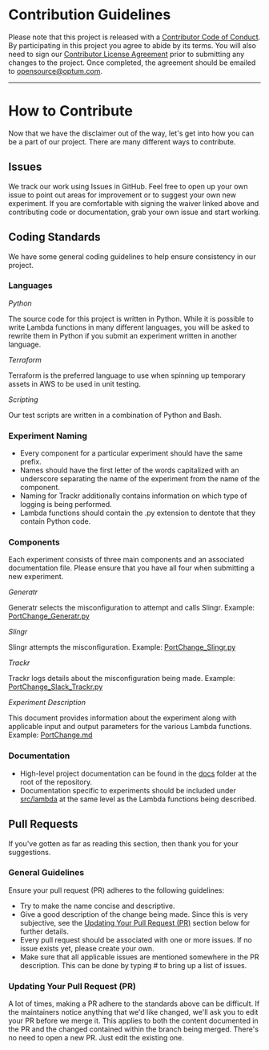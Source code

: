# Contribution Guidelines

Please note that this project is released with a
[Contributor Code of Conduct](CODE_OF_CONDUCT.md). By participating in this
project you agree to abide by its terms.  You will also need to sign our
[Contributor License Agreement](ChaoSlingr%20CLA%20September%202017.pdf) prior to
submitting any changes to the project. Once completed, the agreement should be
emailed to [opensource@optum.com][email].

---

# How to Contribute

Now that we have the disclaimer out of the way, let's get into how you can be a
part of our project. There are many different ways to contribute.

## Issues

We track our work using Issues in GitHub. Feel free to open up your own issue
to point out areas for improvement or to suggest your own new experiment. If you
are comfortable with signing the waiver linked above and contributing code or
documentation, grab your own issue and start working.

## Coding Standards

We have some general coding guidelines to help ensure consistency in our project.

### Languages

*Python*

The source code for this project is written in Python. While it is possible to
write Lambda functions in many different languages, you will be asked to rewrite
them in Python if you submit an experiment written in another language.

*Terraform*

Terraform is the preferred language to use when spinning up temporary assets in
AWS to be used in unit testing.

*Scripting*

Our test scripts are written in a combination of Python and Bash.

### Experiment Naming

* Every component for a particular experiment should have the same prefix.
* Names should have the first letter of the words capitalized with an underscore
separating the name of the experiment from the name of the component.
* Naming for Trackr additionally contains information on which type of logging
is being performed.
* Lambda functions should contain the .py extension to dentote that they contain
Python code.

### Components

Each experiment consists of three main components and an associated documentation
file.  Please ensure that you have all four when submitting a new experiment.

*Generatr*

Generatr selects the misconfiguration to attempt and calls Slingr. Example:
[PortChange_Generatr.py](src/lambda/PortChange_Generatr.py)

*Slingr*

Slingr attempts the misconfiguration. Example:
[PortChange_Slingr.py](src/lambda/PortChange_Slingr.py)

*Trackr*

Trackr logs details about the misconfiguration being made. Example:
[PortChange_Slack_Trackr.py](src/lambda/PortChange_Slack_Trackr.py)

*Experiment Description*

This document provides information about the experiment along with applicable
input and output parameters for the various Lambda functions.  Example:
[PortChange.md](src/lambda/PortChange.md)

### Documentation

* High-level project documentation can be found in the [docs](docs) folder at the
root of the repository.
* Documentation specific to experiments should be included under [src/lambda](src/lambda)
at the same level as the Lambda functions being described.

## Pull Requests

If you've gotten as far as reading this section, then thank you for your
suggestions.

### General Guidelines

Ensure your pull request (PR) adheres to the following guidelines:

* Try to make the name concise and descriptive.
* Give a good description of the change being made.  Since this is very
subjective, see the [Updating Your Pull Request (PR)](#updating-your-pull-request-pr)
section below for further details.
* Every pull request should be associated with one or more issues.  If no issue
exists yet, please create your own.
* Make sure that all applicable issues are mentioned somewhere in the PR description.  This
can be done by typing # to bring up a list of issues.

### Updating Your Pull Request (PR)

A lot of times, making a PR adhere to the standards above can be difficult.
If the maintainers notice anything that we'd like changed, we'll ask you to
edit your PR before we merge it. This applies to both the content documented
in the PR and the changed contained within the branch being merged.  There's no
need to open a new PR. Just edit the existing one.

[email]: mailto:opensource@optum.com
